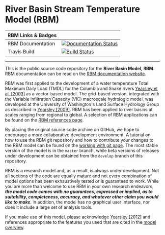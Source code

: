 # River Basin Stream Temperature Model (RBM)

| RBM Links & Badges              |                                                                             |
|------------------------|----------------------------------------------------------------------------------------------------------------------------------------------------------------------------------------------------------|
| RBM Documentation      | [![Documentation Status](https://readthedocs.org/projects/rbm/badge/?version=latest)](http://rbm.readthedocs.org/en/latest/)                                                                             |
| Travis Build           | [![Build Status](https://travis-ci.org/UW-Hydro/RBM.png)](https://travis-ci.org/UW-Hydro/RBM)   |

----------

This is the public source code repository for the **River Basin Model**, **RBM**. RBM documentation can be read on the
[RBM documentation website](http://rbm.readthedocs.org).

RBM was first applied to the development of a water temperature Total Maximum Daily Load (TMDL) for the Columbia
and Snake rivers [Yearsley et al. [2003]](http://www.hydro.washington.edu/Lettenmaier/Models/RBM/publications/Columbia_River_Heat.pdf)
 as a vector-based model. The grid-based version, integrated with the Variable Infiltration Capacity (VIC) macroscale hydrologic model, was developed at the University
of Washington's Land Surface Hydrology Group as described in  [Yearsley [2009]](http://dx.doi.org/10.1029/2008WR007629).
RBM has been applied to river basins at scales ranging from regional to global. A selection of RBM applications can be
found on the [RBM references page](http://rbm.readthedocs.org/en/latest/Documentation/References/).


By placing the original source code archive on GitHub, we hope to encourage a more collaborative development environment.
A tutorial on how to use the RBM git repository and how to contribute your changes to the RBM model can be found on the
[working with git page](http://rbm.readthedocs.org/en/latest/Development/working-with-git/). The most stable version of
the model is in the `master` branch, while beta versions of releases under development can be obtained from the
`develop` branch of this repository.

RBM is a research model and, as a result, is always under development. Not all sections of the code are equally mature and
not every combination of model options has been exhaustively tested or is guaranteed to work. While you are more than
welcome to use RBM in your own research endeavors, _**the model code comes with no guarantees, expressed or implied,
as to suitability, completeness, accuracy, and whatever other claim you would like to make**_. In addition, the model
has no graphical user interface, nor does it include a large set of analysis tools.

If you make use of this model, please acknowledge [Yearsley [2012]](http://dx.doi.org/10.1029/2011WR011515) and references
appropriate to the features you used that are cited in the [model overview](http://rbm.readthedocs.org/en/latest/Overview/ModelOverview/).
